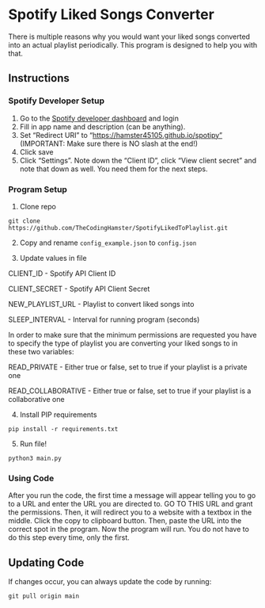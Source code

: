 # Spotify Liked Songs Converter

There is multiple reasons why you would want your liked songs converted into an actual playlist periodically. This program is designed to help you with that.

## Instructions

### Spotify Developer Setup

1. Go to the [Spotify developer dashboard](https://developer.spotify.com/dashboard/create) and login
2. Fill in app name and description (can be anything).
3. Set “Redirect URI” to “https://hamster45105.github.io/spotipy” (IMPORTANT: Make sure there is NO slash at the end!)
4. Click save
5. Click “Settings”. Note down the “Client ID”, click “View client secret” and note that down as well. You need them for the next steps.

### Program Setup

1. Clone repo

`git clone https://github.com/TheCodingHamster/SpotifyLikedToPlaylist.git`


2. Copy and rename `config_example.json` to `config.json`


3. Update values in file

CLIENT_ID - Spotify API Client ID

CLIENT_SECRET - Spotify API Client Secret

NEW_PLAYLIST_URL - Playlist to convert liked songs into

SLEEP_INTERVAL - Interval for running program (seconds)

In order to make sure that the minimum permissions are requested you have to specify the type of playlist you are converting your liked songs to in these two variables:

READ_PRIVATE - Either true or false, set to true if your playlist is a private one

READ_COLLABORATIVE - Either true or false, set to true if your playlist is a collaborative one


4. Install PIP requirements

`pip install -r requirements.txt`


5. Run file!

`python3 main.py`


### Using Code
After you run the code, the first time a message will appear telling you to go to a URL and enter the URL you are directed to. GO TO THIS URL and grant the permissions. Then, it will redirect you to a website with a textbox in the middle. Click the copy to clipboard button. Then, paste the URL into the correct spot in the program. Now the program will run. You do not have to do this step every time, only the first.

## Updating Code
If changes occur, you can always update the code by running:

`git pull origin main`
